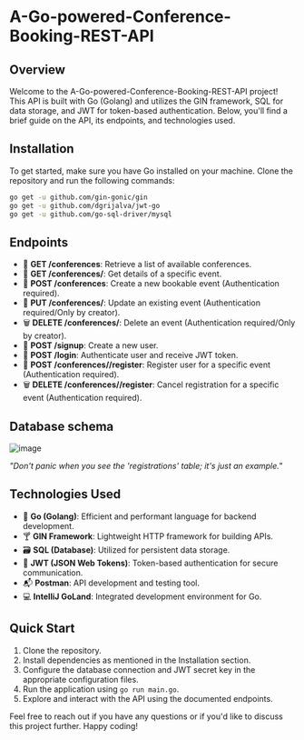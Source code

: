 # A-Go-powered-Conference-Booking-REST-API

## Overview

Welcome to the A-Go-powered-Conference-Booking-REST-API project! This API is built with Go (Golang) and utilizes the GIN framework, SQL for data storage, and JWT for token-based authentication. Below, you'll find a brief guide on the API, its endpoints, and technologies used.

## Installation

To get started, make sure you have Go installed on your machine. Clone the repository and run the following commands:

```bash
go get -u github.com/gin-gonic/gin
go get -u github.com/dgrijalva/jwt-go
go get -u github.com/go-sql-driver/mysql
```

## Endpoints

- 📅 **GET /conferences**: Retrieve a list of available conferences.
- 📆 **GET /conferences/<id>**: Get details of a specific event.
- 📌 **POST /conferences**: Create a new bookable event (Authentication required).
- 🔄 **PUT /conferences/<id>**: Update an existing event (Authentication required/Only by creator).
- 🗑️ **DELETE /conferences/<id>**: Delete an event (Authentication required/Only by creator).
- 📌 **POST /signup**: Create a new user.
- 📌 **POST /login**: Authenticate user and receive JWT token.
- 📌 **POST /conferences/<id>/register**: Register user for a specific event (Authentication required).
- 🗑️ **DELETE /conferences/<id>/register**: Cancel registration for a specific event (Authentication required).

## Database schema

![image](https://github.com/Klonotoros/A-Go-powered-Conference-Booking-REST-API/assets/7630626/46f2cb62-b773-4971-82c7-4f64fca3ad58)

*"Don't panic when you see the 'registrations' table; it's just an example."*

## Technologies Used

- 🐹 **Go (Golang)**: Efficient and performant language for backend development.
- 🍸 **GIN Framework**: Lightweight HTTP framework for building APIs.
- 🗃️ **SQL (Database)**: Utilized for persistent data storage.
- 🔐 **JWT (JSON Web Tokens)**: Token-based authentication for secure communication.
- 📬 **Postman**: API development and testing tool.
- 💻 **IntelliJ GoLand**: Integrated development environment for Go.

## Quick Start

1. Clone the repository.
2. Install dependencies as mentioned in the Installation section.
3. Configure the database connection and JWT secret key in the appropriate configuration files.
4. Run the application using `go run main.go`.
5. Explore and interact with the API using the documented endpoints.

Feel free to reach out if you have any questions or if you'd like to discuss this project further. Happy coding!
